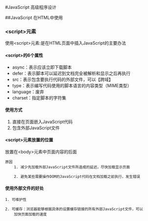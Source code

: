 #JavaScript 高级程序设计

##JavaScript 在HTML中使用

### <script\>元素

使用<script\>元素:是在HTML页面中插入JavaScript的主要办法

#### <script\>的6个属性

* async：表示应该立即下载脚本
* defer：表示脚本可以延迟到文档完全被解析和显示之后再执行
* src：表示包含要执行代码的外部文件，可以【跨域】
* type：表示编写代码使用的脚本语言的内容类型（MIME类型）
* language：废弃
* charset：指定脚本的字符集

#### 使用方式

1. 直接在页面嵌入JavaScript代码
2. 包含外部JavaScript文件

#### <script\>元素放置的位置

放置在<body\>元素中页面内容的后面
    
    原因
        1. 减少先加载外部JavaScript文件所造成的延迟，尽快加载显示页面

        2. 避免某些需要操作DOM的JavaScript代码在文档加载之前执行，发生错误

#### 使用外部文件的好处

    1. 可维护性
    
    2. 可缓存：浏览器能够根据具体的设置缓存链接的所有外部JavaScript文件，可以
        加快页面加载的速度